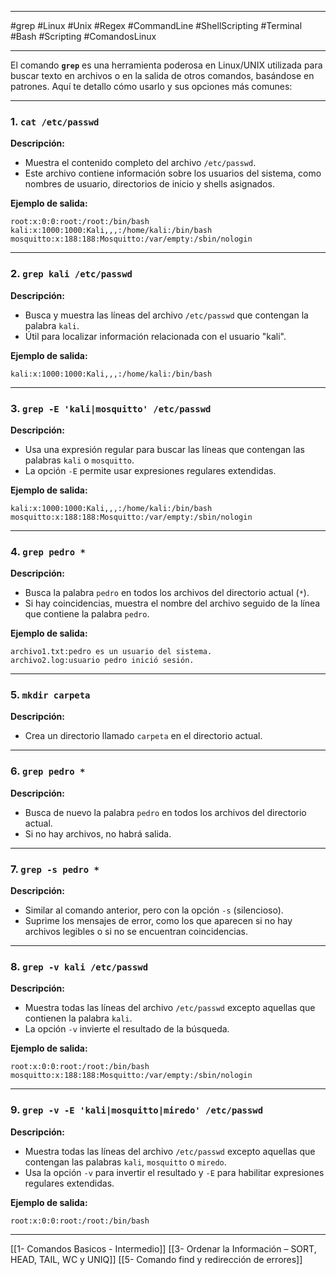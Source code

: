 
---

#grep #Linux #Unix #Regex #CommandLine #ShellScripting #Terminal #Bash #Scripting #ComandosLinux

---

El comando **`grep`** es una herramienta poderosa en Linux/UNIX utilizada para buscar texto en archivos o en la salida de otros comandos, basándose en patrones. Aquí te detallo cómo usarlo y sus opciones más comunes:

---

### 1. `cat /etc/passwd`

**Descripción:**

- Muestra el contenido completo del archivo `/etc/passwd`.
- Este archivo contiene información sobre los usuarios del sistema, como nombres de usuario, directorios de inicio y shells asignados.

**Ejemplo de salida:**

```plaintext
root:x:0:0:root:/root:/bin/bash
kali:x:1000:1000:Kali,,,:/home/kali:/bin/bash
mosquitto:x:188:188:Mosquitto:/var/empty:/sbin/nologin
```

---

### 2. `grep kali /etc/passwd`

**Descripción:**

- Busca y muestra las líneas del archivo `/etc/passwd` que contengan la palabra `kali`.
- Útil para localizar información relacionada con el usuario "kali".

**Ejemplo de salida:**

```plaintext
kali:x:1000:1000:Kali,,,:/home/kali:/bin/bash
```

---

### 3. `grep -E 'kali|mosquitto' /etc/passwd`

**Descripción:**

- Usa una expresión regular para buscar las líneas que contengan las palabras `kali` o `mosquitto`.
- La opción `-E` permite usar expresiones regulares extendidas.

**Ejemplo de salida:**

```plaintext
kali:x:1000:1000:Kali,,,:/home/kali:/bin/bash
mosquitto:x:188:188:Mosquitto:/var/empty:/sbin/nologin
```

---

### 4. `grep pedro *`

**Descripción:**

- Busca la palabra `pedro` en todos los archivos del directorio actual (`*`).
- Si hay coincidencias, muestra el nombre del archivo seguido de la línea que contiene la palabra `pedro`.

**Ejemplo de salida:**

```plaintext
archivo1.txt:pedro es un usuario del sistema.
archivo2.log:usuario pedro inició sesión.
```

---

### 5. `mkdir carpeta`

**Descripción:**

- Crea un directorio llamado `carpeta` en el directorio actual.

---

### 6. `grep pedro *`

**Descripción:**

- Busca de nuevo la palabra `pedro` en todos los archivos del directorio actual.
- Si no hay archivos, no habrá salida.

---

### 7. `grep -s pedro *`

**Descripción:**

- Similar al comando anterior, pero con la opción `-s` (silencioso).
- Suprime los mensajes de error, como los que aparecen si no hay archivos legibles o si no se encuentran coincidencias.

---

### 8. `grep -v kali /etc/passwd`

**Descripción:**

- Muestra todas las líneas del archivo `/etc/passwd` excepto aquellas que contienen la palabra `kali`.
- La opción `-v` invierte el resultado de la búsqueda.

**Ejemplo de salida:**

```plaintext
root:x:0:0:root:/root:/bin/bash
mosquitto:x:188:188:Mosquitto:/var/empty:/sbin/nologin
```

---

### 9. `grep -v -E 'kali|mosquitto|miredo' /etc/passwd`

**Descripción:**

- Muestra todas las líneas del archivo `/etc/passwd` excepto aquellas que contengan las palabras `kali`, `mosquitto` o `miredo`.
- Usa la opción `-v` para invertir el resultado y `-E` para habilitar expresiones regulares extendidas.

**Ejemplo de salida:**

```plaintext
root:x:0:0:root:/root:/bin/bash
```

---

[[1- Comandos Basicos - Intermedio]]
[[3- Ordenar la Información – SORT, HEAD, TAIL, WC y UNIQ]]
[[5- Comando find y redirección de errores]]